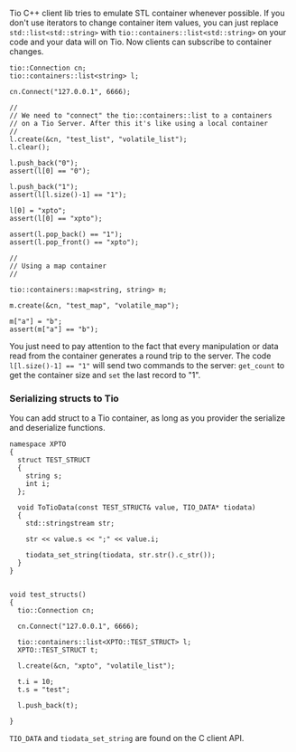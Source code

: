 Tio C++ client lib tries to emulate STL container whenever possible. If you don't use iterators to change container item values, you can just replace `std::list<std::string>` with `tio::containers::list<std::string>` on your code and your data will on Tio. Now clients can subscribe to container changes.

```
tio::Connection cn;
tio::containers::list<string> l;

cn.Connect("127.0.0.1", 6666);

//
// We need to "connect" the tio::containers::list to a containers
// on a Tio Server. After this it's like using a local container
//
l.create(&cn, "test_list", "volatile_list");
l.clear();

l.push_back("0");
assert(l[0] == "0");

l.push_back("1");
assert(l[l.size()-1] == "1");

l[0] = "xpto";
assert(l[0] == "xpto");

assert(l.pop_back() == "1");
assert(l.pop_front() == "xpto");

//
// Using a map container
//

tio::containers::map<string, string> m;

m.create(&cn, "test_map", "volatile_map");

m["a"] = "b";
assert(m["a"] == "b");

```

You just need to pay attention to the fact that every manipulation or data read from the container generates a round trip to the server. The code `l[l.size()-1] == "1"` will send two commands to the server: `get_count` to get the container size and `set` the last record to "1".

### Serializing structs to Tio ###
You can add struct to a Tio container, as long as you provider the serialize and deserialize functions.

```
namespace XPTO
{
  struct TEST_STRUCT
  {
    string s;
    int i;
  };

  void ToTioData(const TEST_STRUCT& value, TIO_DATA* tiodata)
  {
    std::stringstream str;

    str << value.s << ";" << value.i;

    tiodata_set_string(tiodata, str.str().c_str());
  }
}


void test_structs()
{
  tio::Connection cn;

  cn.Connect("127.0.0.1", 6666);

  tio::containers::list<XPTO::TEST_STRUCT> l;
  XPTO::TEST_STRUCT t;

  l.create(&cn, "xpto", "volatile_list");

  t.i = 10;
  t.s = "test";

  l.push_back(t);

}
```

`TIO_DATA` and `tiodata_set_string` are found on the C client API.